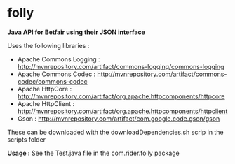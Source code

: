 # folly
**Java API for Betfair using their JSON interface**

Uses the following libraries :

* Apache Commons Logging : http://mvnrepository.com/artifact/commons-logging/commons-logging
* Apache Commons Codec   : http://mvnrepository.com/artifact/commons-codec/commons-codec
* Apache HttpCore        : http://mvnrepository.com/artifact/org.apache.httpcomponents/httpcore
* Apache HttpClient      : http://mvnrepository.com/artifact/org.apache.httpcomponents/httpclient
* Gson                   : http://mvnrepository.com/artifact/com.google.code.gson/gson

These can be downloaded with the downloadDependencies.sh scrip in the scripts folder

**Usage :**
See the Test.java file in the com.rider.folly package
